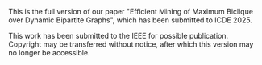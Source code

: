This is the full version of our paper "Efficient Mining of Maximum Biclique over Dynamic Bipartite Graphs", which has been submitted to ICDE 2025.

This work has been submitted to the IEEE for possible publication. Copyright may be transferred without notice, after which this version may no longer be accessible.
